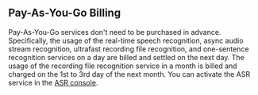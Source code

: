 ## Pay-As-You-Go Billing
Pay-As-You-Go services don't need to be purchased in advance. Specifically, the usage of the real-time speech recognition, async audio stream recognition, ultrafast recording file recognition, and one-sentence recognition services on a day are billed and settled on the next day. The usage of the recording file recognition service in a month is billed and charged on the 1st to 3rd day of the next month. You can activate the ASR service in the [ASR console](https://console.cloud.tencent.com/asr).
